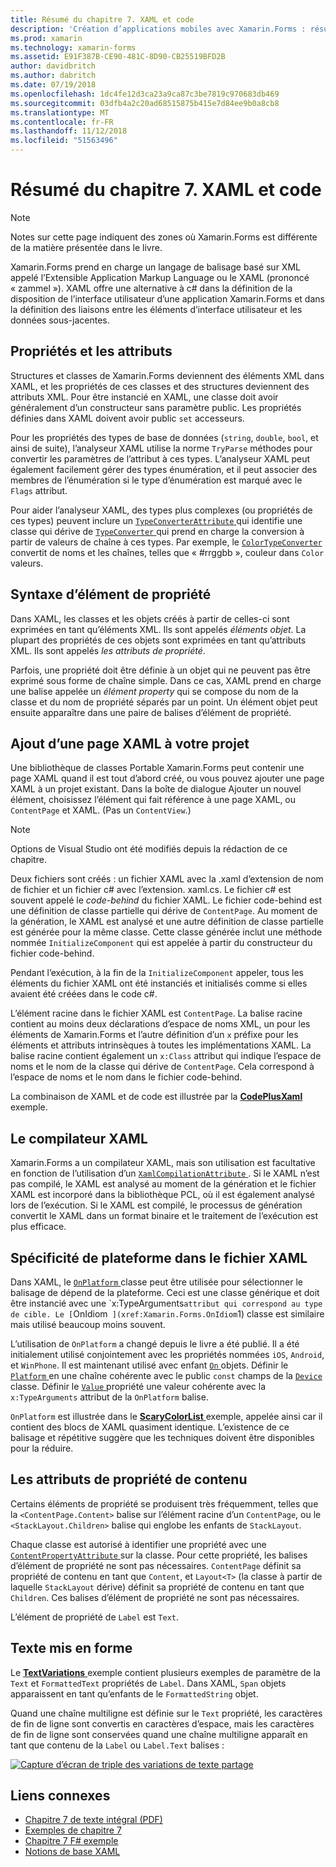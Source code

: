 ```yaml
---
title: Résumé du chapitre 7. XAML et code
description: 'Création d’applications mobiles avec Xamarin.Forms : résumé du chapitre 7. XAML et code'
ms.prod: xamarin
ms.technology: xamarin-forms
ms.assetid: E91F387B-CE90-481C-8D90-CB25519BFD2B
author: davidbritch
ms.author: dabritch
ms.date: 07/19/2018
ms.openlocfilehash: 1dc4fe12d3ca23a9ca87c3be7819c970683db469
ms.sourcegitcommit: 03dfb4a2c20ad68515875b415e7d84ee9b0a8cb8
ms.translationtype: MT
ms.contentlocale: fr-FR
ms.lasthandoff: 11/12/2018
ms.locfileid: "51563496"
---
```

# <a name="summary-of-chapter-7-xaml-vs-code"></a>Résumé du chapitre 7. XAML et code

> [!NOTE] 
> Notes sur cette page indiquent des zones où Xamarin.Forms est différente de la matière présentée dans le livre.

Xamarin.Forms prend en charge un langage de balisage basé sur XML appelé l’Extensible Application Markup Language ou le XAML (prononcé « zammel »). XAML offre une alternative à c# dans la définition de la disposition de l’interface utilisateur d’une application Xamarin.Forms et dans la définition des liaisons entre les éléments d’interface utilisateur et les données sous-jacentes.

## <a name="properties-and-attributes"></a>Propriétés et les attributs

Structures et classes de Xamarin.Forms deviennent des éléments XML dans XAML, et les propriétés de ces classes et des structures deviennent des attributs XML. Pour être instancié en XAML, une classe doit avoir généralement d’un constructeur sans paramètre public. Les propriétés définies dans XAML doivent avoir public `set` accesseurs.

Pour les propriétés des types de base de données (`string`, `double`, `bool`, et ainsi de suite), l’analyseur XAML utilise la norme `TryParse` méthodes pour convertir les paramètres de l’attribut à ces types. L’analyseur XAML peut également facilement gérer des types énumération, et il peut associer des membres de l’énumération si le type d’énumération est marqué avec le `Flags` attribut.

Pour aider l’analyseur XAML, des types plus complexes (ou propriétés de ces types) peuvent inclure un [ `TypeConverterAttribute` ](xref:Xamarin.Forms.TypeConverterAttribute) qui identifie une classe qui dérive de [ `TypeConverter` ](xref:Xamarin.Forms.TypeConverter) qui prend en charge la conversion à partir de valeurs de chaîne à ces types. Par exemple, le [ `ColorTypeConverter` ](xref:Xamarin.Forms.ColorTypeConverter) convertit de noms et les chaînes, telles que « #rrggbb », couleur dans `Color` valeurs.

## <a name="property-element-syntax"></a>Syntaxe d’élément de propriété

Dans XAML, les classes et les objets créés à partir de celles-ci sont exprimées en tant qu’éléments XML. Ils sont appelés *éléments objet*. La plupart des propriétés de ces objets sont exprimées en tant qu’attributs XML. Ils sont appelés *les attributs de propriété*.

Parfois, une propriété doit être définie à un objet qui ne peuvent pas être exprimé sous forme de chaîne simple. Dans ce cas, XAML prend en charge une balise appelée un *élément property* qui se compose du nom de la classe et du nom de propriété séparés par un point. Un élément objet peut ensuite apparaître dans une paire de balises d’élément de propriété.

## <a name="adding-a-xaml-page-to-your-project"></a>Ajout d’une page XAML à votre projet

Une bibliothèque de classes Portable Xamarin.Forms peut contenir une page XAML quand il est tout d’abord créé, ou vous pouvez ajouter une page XAML à un projet existant. Dans la boîte de dialogue Ajouter un nouvel élément, choisissez l’élément qui fait référence à une page XAML, ou `ContentPage` et XAML. (Pas un `ContentView`.)

> [!NOTE] 
> Options de Visual Studio ont été modifiés depuis la rédaction de ce chapitre.

Deux fichiers sont créés : un fichier XAML avec la .xaml d’extension de nom de fichier et un fichier c# avec l’extension. xaml.cs. Le fichier c# est souvent appelé le *code-behind* du fichier XAML. Le fichier code-behind est une définition de classe partielle qui dérive de `ContentPage`. Au moment de la génération, le XAML est analysé et une autre définition de classe partielle est générée pour la même classe. Cette classe générée inclut une méthode nommée `InitializeComponent` qui est appelée à partir du constructeur du fichier code-behind.

Pendant l’exécution, à la fin de la `InitializeComponent` appeler, tous les éléments du fichier XAML ont été instanciés et initialisés comme si elles avaient été créées dans le code c#.

L’élément racine dans le fichier XAML est `ContentPage`. La balise racine contient au moins deux déclarations d’espace de noms XML, un pour les éléments de Xamarin.Forms et l’autre définition d’un `x` préfixe pour les éléments et attributs intrinsèques à toutes les implémentations XAML. La balise racine contient également un `x:Class` attribut qui indique l’espace de noms et le nom de la classe qui dérive de `ContentPage`. Cela correspond à l’espace de noms et le nom dans le fichier code-behind.

La combinaison de XAML et de code est illustrée par la [ **CodePlusXaml** ](https://github.com/xamarin/xamarin-forms-book-samples/tree/master/Chapter07) exemple.

## <a name="the-xaml-compiler"></a>Le compilateur XAML

Xamarin.Forms a un compilateur XAML, mais son utilisation est facultative en fonction de l’utilisation d’un [ `XamlCompilationAttribute` ](xref:Xamarin.Forms.Xaml.XamlCompilationAttribute). Si le XAML n’est pas compilé, le XAML est analysé au moment de la génération et le fichier XAML est incorporé dans la bibliothèque PCL, où il est également analysé lors de l’exécution. Si le XAML est compilé, le processus de génération convertit le XAML dans un format binaire et le traitement de l’exécution est plus efficace.

## <a name="platform-specificity-in-the-xaml-file"></a>Spécificité de plateforme dans le fichier XAML

Dans XAML, le [ `OnPlatform` ](xref:Xamarin.Forms.OnPlatform`1) classe peut être utilisée pour sélectionner le balisage de dépend de la plateforme. Ceci est une classe générique et doit être instancié avec une `x:TypeArguments` attribut qui correspond au type de cible. Le [ `OnIdiom` ](xref:Xamarin.Forms.OnIdiom`1) classe est similaire mais utilisé beaucoup moins souvent.

L’utilisation de `OnPlatform` a changé depuis le livre a été publié. Il a été initialement utilisé conjointement avec les propriétés nommées `iOS`, `Android`, et `WinPhone`. Il est maintenant utilisé avec enfant [ `On` ](xref:Xamarin.Forms.On) objets. Définir le [ `Platform` ](xref:Xamarin.Forms.On.Platform) en une chaîne cohérente avec le public `const` champs de la [ `Device` ](xref:Xamarin.Forms.Device) classe. Définir le [ `Value` ](xref:Xamarin.Forms.On.Value) propriété une valeur cohérente avec la `x:TypeArguments` attribut de la `OnPlatform` balise.

`OnPlatform` est illustrée dans le [ **ScaryColorList** ](https://github.com/xamarin/xamarin-forms-book-samples/tree/master/Chapter07/ScaryColorList) exemple, appelée ainsi car il contient des blocs de XAML quasiment identique. L’existence de ce balisage et répétitive suggère que les techniques doivent être disponibles pour la réduire.

## <a name="the-content-property-attributes"></a>Les attributs de propriété de contenu

Certains éléments de propriété se produisent très fréquemment, telles que la `<ContentPage.Content>` balise sur l’élément racine d’un `ContentPage`, ou le `<StackLayout.Children>` balise qui englobe les enfants de `StackLayout`.

Chaque classe est autorisé à identifier une propriété avec une [ `ContentPropertyAttribute` ](xref:Xamarin.Forms.ContentPropertyAttribute) sur la classe. Pour cette propriété, les balises d’élément de propriété ne sont pas nécessaires. `ContentPage` définit sa propriété de contenu en tant que `Content`, et `Layout<T>` (la classe à partir de laquelle `StackLayout` dérive) définit sa propriété de contenu en tant que `Children`. Ces balises d’élément de propriété ne sont pas nécessaires.

L’élément de propriété de `Label` est `Text`.

## <a name="formatted-text"></a>Texte mis en forme

Le [ **TextVariations** ](https://github.com/xamarin/xamarin-forms-book-samples/tree/master/Chapter07/TextVariations) exemple contient plusieurs exemples de paramètre de la `Text` et `FormattedText` propriétés de `Label`. Dans XAML, `Span` objets apparaissent en tant qu’enfants de le `FormattedString` objet.

 Quand une chaîne multiligne est définie sur le `Text` propriété, les caractères de fin de ligne sont convertis en caractères d’espace, mais les caractères de fin de ligne sont conservées quand une chaîne multiligne apparaît en tant que contenu de la `Label` ou `Label.Text` balises :

 [![Capture d’écran de triple des variations de texte partage](images/ch07fg03-small.png "Variations de texte mis en forme")](images/ch07fg03-large.png#lightbox "Variations de texte mis en forme")

## <a name="related-links"></a>Liens connexes

- [Chapitre 7 de texte intégral (PDF)](https://download.xamarin.com/developer/xamarin-forms-book/XamarinFormsBook-Ch07-Apr2016.pdf)
- [Exemples de chapitre 7](https://github.com/xamarin/xamarin-forms-book-samples/tree/master/Chapter07)
- [Chapitre 7 F# exemple](https://github.com/xamarin/xamarin-forms-book-samples/tree/master/Chapter07/FS/CodePlusXaml)
- [Notions de base XAML](~/xamarin-forms/xaml/xaml-basics/index.md)